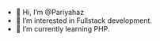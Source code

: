 - 👋 Hi, I’m @Pariyahaz
- 👀 I’m interested in Fullstack development.
- 🌱 I’m currently learning PHP.

<!---
Pariyahaz/Pariyahaz is a ✨ special ✨ repository because its `README.md` (this file) appears on your GitHub profile.
You can click the Preview link to take a look at your changes.
--->
